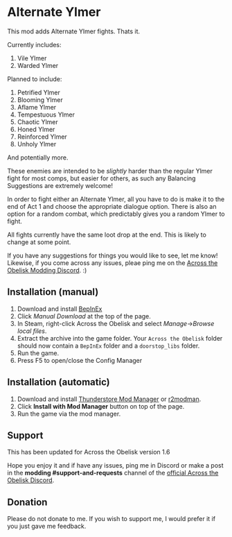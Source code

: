 # Alternate Ylmer

This mod adds Alternate Ylmer fights. Thats it.

Currently includes:

1. Vile Ylmer
1. Warded Ylmer

Planned to include:

1. Petrified Ylmer
2. Blooming Ylmer
3. Aflame Ylmer
4. Tempestuous Ylmer
5. Chaotic Ylmer
6. Honed Ylmer
7. Reinforced Ylmer
8. Unholy Ylmer

And potentially more.

These enemies are intended to be _slightly_ harder than the regular Ylmer fight for most comps, but easier for others, as such any Balancing Suggestions are extremely welcome!

In order to fight either an Alternate Ylmer, all you have to do is make it to the end of Act 1 and choose the appropriate dialogue option. There is also an option for a random combat, which predictably gives you a random Ylmer to fight.

All fights currently have the same loot drop at the end. This is likely to change at some point.

If you have any suggestions for things you would like to see, let me know! Likewise, if you come across any issues, pleae ping me on the [Across the Obelisk Modding Discord](https://discord.gg/across-the-obelisk-679706811108163701). :)

## Installation (manual)

1. Download and install [BepInEx](https://thunderstore.io/c/across-the-obelisk/p/BepInEx/BepInExPack_AcrossTheObelisk/)
2. Click _Manual Download_ at the top of the page.
3. In Steam, right-click Across the Obelisk and select _Manage_->_Browse local files_.
4. Extract the archive into the game folder. Your `Across the Obelisk` folder should now contain a `BepInEx` folder and a `doorstop_libs` folder.
5. Run the game.
6. Press F5 to open/close the Config Manager

## Installation (automatic)

1. Download and install [Thunderstore Mod Manager](https://www.overwolf.com/app/Thunderstore-Thunderstore_Mod_Manager) or [r2modman](https://across-the-obelisk.thunderstore.io/package/ebkr/r2modman/).
2. Click **Install with Mod Manager** button on top of the page.
3. Run the game via the mod manager.

## Support

This has been updated for Across the Obelisk version 1.6

Hope you enjoy it and if have any issues, ping me in Discord or make a post in the **modding #support-and-requests** channel of the [official Across the Obelisk Discord](https://discord.gg/across-the-obelisk-679706811108163701).

## Donation

Please do not donate to me. If you wish to support me, I would prefer it if you just gave me feedback.
